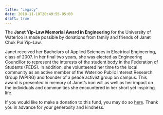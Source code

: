```yaml
---
title: "Legacy"
date: 2018-11-10T20:49:55-05:00
draft: true
---
```


The <b>Janet Yip-Law Memorial Award in Engineering</b> for the University of Waterloo is made possible by donations from family and friends of Janet Chuk Pui Yip-Law.

Janet received her Bachelors of Applied Sciences in Electrical Engineering, class of 2007. In her final two years, she was elected as Engineering Councillor to represent the interests of the student body in the Federation of Students (FEDS). In addition, she volunteered her time to the local community as an active member of the Waterloo Public Interest Research Group (WPIRG) and founder of a peace activist group on campus. This award is presented in memory of Janet’s iron will as well as her impact on the individuals and communities she encountered in her short yet inspiring life.

If you would like to make a donation to this fund, you may do so <a href="#">here</a>. Thank you in advance for your generosity and kindness.
